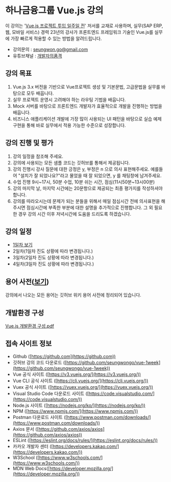 # 하나금융그룹 Vue.js 강의

이 강의는 '[Vue.js 프로젝트 투입 일주일 전](http://www.yes24.com/Product/Goods/101926719)' 저서를 교재로 사용하며, 실무(SAP ERP, 웹, 모바일 서비스) 경력 23년의 강사가 프론트엔드 프레임워크 기술인 Vue.js를 실무에 가장 빠르게 적용할 수 있는 방법을 알려드립니다.

- 강의문의 : seungwon.go@gmail.com
- 유튜브채널 : [개발자의품격](https://www.youtube.com/c/%EA%B0%9C%EB%B0%9C%EC%9E%90%EC%9D%98%ED%92%88%EA%B2%A9)

## 강의 목표

1. Vue.js 3.x 버전을 기반으로 Vue프로젝트 생성 및 기본문법, 고급문법을 실무를 바탕으로 모두 배웁니다.
2. 실무 프로젝트 운영시 고려해야 하는 라우팅 기법을 배웁니다.
3. Mock 서버를 바탕으로 프론트엔드 개발자가 효율적으로 개발을 진행하는 방법을 배웁니다.
4. 비즈니스 애플리케이션 개발에 가장 많이 사용되는 UI 패턴을 바탕으로 실습 예제 구현을 통해 바로 실무에서 적용 가능한 수준으로 성장합니다.

## 강의 진행 및 평가
1. 강의 일정을 참조해 주세요.
2. 강의에 사용되는 모든 샘플 코드는 깃허브를 통해서 제공됩니다.
3. 강의 진행시 강사 질문에 대한 긍정은 y, 부정은 n 으로 의사 표현해주세요. 예를들어 "설치가 잘 되었나요?"라고 물었을 때 잘 되었으면, y 를 채팅창에 남겨주세요.
4. 수업 진행 9시~17시, 50분 수업, 10분 쉬는 시간, 점심(11시50분~13시00분)
5. 강의 마지막 날, 마지막 시간에는 20문항으로 제공되는 최종 평가지를 작성하셔야 합니다.
6. 강의를 따라오시는데 문제가 되는 분들을 위해서 매일 점심시간 전에 의사표현을 해주시면 점심시간에 부족한 부분에 대한 설명을 추가적으로 진행합니다. 그 외 필요한 경우 강의 시간 이후 저녁시간에 도움을 드리도록 하겠습니다.

## 강의 일정

- [1일차 보기](https://github.com/thegreat-jeremy/hanafn-vue/wiki/%EA%B0%95%EC%9D%98-1%EC%9D%BC%EC%B0%A8)
- 2일차(1일차 진도 상황에 따라 변경됩니다.)
- 3일차(2일차 진도 상황에 따라 변경됩니다.)
- 4일차(3일차 진도 상황에 따라 변경됩니다.)

## 용어 사전([보기](https://github.com/thegreat-jeremy/hanafn-vue/wiki/%EC%9A%A9%EC%96%B4%EC%82%AC%EC%A0%84))

강의에서 나오는 모든 용어는 깃허브 위키 용어 사전에 정리되어 있습니다.

## 개발환경 구성
[Vue.js 개발환경 구성.pdf](https://github.com/thegreat-jeremy/hanafn-vue/files/9865160/Vue.js.pdf)

## 접속 사이트 정보

- Github ([https://github.com](https://github.com))
- 깃허브 강의 코드 다운로드 ([https://github.com/seungwongo/vue-1week](https://github.com/seungwongo/vue-1week))
- Vue 공식 사이트 ([https://v3.vuejs.org/](https://v3.vuejs.org/))
- Vue CLI 공식 사이트 ([https://cli.vuejs.org/](https://cli.vuejs.org/))
- Vuex 공식 사이트 ([https://vuex.vuejs.org/](https://vuex.vuejs.org/))
- Visual Studio Code 다운로드 사이트 ([https://code.visualstudio.com/](https://code.visualstudio.com/))
- Node.js 사이트 ([https://nodejs.org/ko/](https://nodejs.org/ko/))
- NPM ([https://www.npmjs.com/](https://www.npmjs.com/))
- Postman 다운로드 사이트 ([https://www.postman.com/downloads/](https://www.postman.com/downloads/))
- Axios 문서 ([https://github.com/axios/axios](https://github.com/axios/axios))
- ESLint ([https://eslint.org/docs/rules/](https://eslint.org/docs/rules/))
- 카카오 개발자 센터 ([https://developers.kakao.com/](https://developers.kakao.com/))
- W3School ([https://www.w3schools.com/](https://www.w3schools.com/))
- MDN Web Docs([https://developer.mozilla.org/](https://developer.mozilla.org/))

